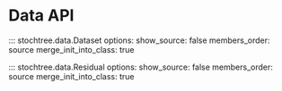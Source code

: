 # Data API

::: stochtree.data.Dataset
    options:
        show_source: false
        members_order: source
        merge_init_into_class: true

::: stochtree.data.Residual
    options:
        show_source: false
        members_order: source
        merge_init_into_class: true

